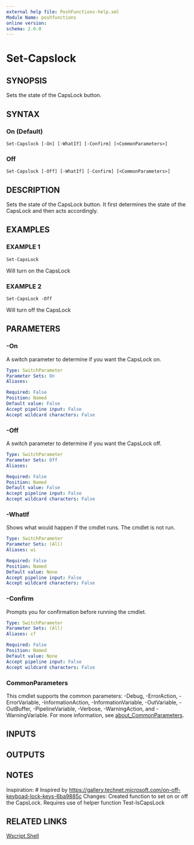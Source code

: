 ```yaml
---
external help file: PoshFunctions-help.xml
Module Name: poshfunctions
online version:
schema: 2.0.0
---
```


# Set-Capslock

## SYNOPSIS
Sets the state of the CapsLock button.

## SYNTAX

### On (Default)
```
Set-Capslock [-On] [-WhatIf] [-Confirm] [<CommonParameters>]
```

### Off
```
Set-Capslock [-Off] [-WhatIf] [-Confirm] [<CommonParameters>]
```

## DESCRIPTION
Sets the state of the CapsLock button.
It first determines the state of the CapsLock and then acts accordingly.

## EXAMPLES

### EXAMPLE 1
```
Set-CapsLock
```

Will turn on the CapsLock

### EXAMPLE 2
```
Set-CapsLock -Off
```

Will turn off the CapsLock

## PARAMETERS

### -On
A switch parameter to determine if you want the CapsLock on.

```yaml
Type: SwitchParameter
Parameter Sets: On
Aliases:

Required: False
Position: Named
Default value: False
Accept pipeline input: False
Accept wildcard characters: False
```

### -Off
A switch parameter to determine if you want the CapsLock off.

```yaml
Type: SwitchParameter
Parameter Sets: Off
Aliases:

Required: False
Position: Named
Default value: False
Accept pipeline input: False
Accept wildcard characters: False
```

### -WhatIf
Shows what would happen if the cmdlet runs.
The cmdlet is not run.

```yaml
Type: SwitchParameter
Parameter Sets: (All)
Aliases: wi

Required: False
Position: Named
Default value: None
Accept pipeline input: False
Accept wildcard characters: False
```

### -Confirm
Prompts you for confirmation before running the cmdlet.

```yaml
Type: SwitchParameter
Parameter Sets: (All)
Aliases: cf

Required: False
Position: Named
Default value: None
Accept pipeline input: False
Accept wildcard characters: False
```

### CommonParameters
This cmdlet supports the common parameters: -Debug, -ErrorAction, -ErrorVariable, -InformationAction, -InformationVariable, -OutVariable, -OutBuffer, -PipelineVariable, -Verbose, -WarningAction, and -WarningVariable. For more information, see [about_CommonParameters](http://go.microsoft.com/fwlink/?LinkID=113216).

## INPUTS

## OUTPUTS

## NOTES
Inspiration: # Inspired by https://gallery.technet.microsoft.com/on-off-keyboad-lock-keys-6ba9885c
Changes:     Created function to set on or off the CapsLock.
Requires use of helper function Test-IsCapsLock

## RELATED LINKS

[Wscript.Shell]()

